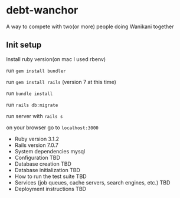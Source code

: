 # debt-wanchor
A way to compete with two(or more) people doing Wanikani together

## Init setup

Install ruby version(on mac I used rbenv)

run `gem install bundler`

run `gem install rails` (version 7 at this time)

run `bundle install`

run `rails db:migrate`

run server with 
`rails s`

on your browser go to `localhost:3000`


* Ruby version
3.1.2
* Rails version
7.0.7
* System dependencies
mysql
* Configuration
TBD
* Database creation
TBD
* Database initialization
TBD
* How to run the test suite
TBD
* Services (job queues, cache servers, search engines, etc.)
TBD
* Deployment instructions
TBD

